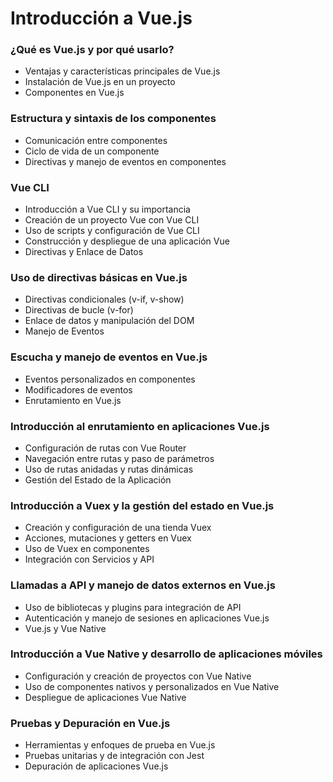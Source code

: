 # Introducción a Vue.js

### ¿Qué es Vue.js y por qué usarlo?
- Ventajas y características principales de Vue.js
- Instalación de Vue.js en un proyecto
- Componentes en Vue.js
### Estructura y sintaxis de los componentes
- Comunicación entre componentes
- Ciclo de vida de un componente
- Directivas y manejo de eventos en componentes
### Vue CLI
- Introducción a Vue CLI y su importancia
- Creación de un proyecto Vue con Vue CLI
- Uso de scripts y configuración de Vue CLI
- Construcción y despliegue de una aplicación Vue
- Directivas y Enlace de Datos
### Uso de directivas básicas en Vue.js
- Directivas condicionales (v-if, v-show)
- Directivas de bucle (v-for)
- Enlace de datos y manipulación del DOM
- Manejo de Eventos
### Escucha y manejo de eventos en Vue.js
- Eventos personalizados en componentes
- Modificadores de eventos
- Enrutamiento en Vue.js
### Introducción al enrutamiento en aplicaciones Vue.js
- Configuración de rutas con Vue Router
- Navegación entre rutas y paso de parámetros
- Uso de rutas anidadas y rutas dinámicas
- Gestión del Estado de la Aplicación
### Introducción a Vuex y la gestión del estado en Vue.js
- Creación y configuración de una tienda Vuex
- Acciones, mutaciones y getters en Vuex
- Uso de Vuex en componentes
- Integración con Servicios y API
### Llamadas a API y manejo de datos externos en Vue.js
- Uso de bibliotecas y plugins para integración de API
- Autenticación y manejo de sesiones en aplicaciones Vue.js
- Vue.js y Vue Native
### Introducción a Vue Native y desarrollo de aplicaciones móviles
- Configuración y creación de proyectos con Vue Native
- Uso de componentes nativos y personalizados en Vue Native
- Despliegue de aplicaciones Vue Native
### Pruebas y Depuración en Vue.js
- Herramientas y enfoques de prueba en Vue.js
- Pruebas unitarias y de integración con Jest
- Depuración de aplicaciones Vue.js